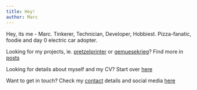 ```yaml
---
title: Hey!
author: Marc
---
```


Hey, its me - Marc. Tinkerer, Technician, Developer, Hobbiest. Pizza-fanatic, foodie and day 0 electric car adopter.  

Looking for my projects, ie. [pretzelprinter](https://pretzelprinter.de) or [gemuesekrieg](https://gemuesekrieg.de)? Find more in [posts](./posts/)

Looking for details about myself and my CV? Start over [here](./about/)  

Want to get in touch? Check my [contact](./contact) details and social media [here](./contact/)